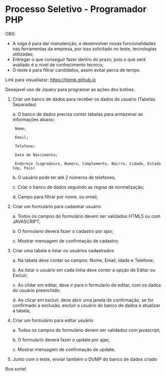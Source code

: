 # Processo Seletivo - Programador PHP

OBS: 		
- A vaga é para dar manutenção, e desenvolver novas funcionalidades nas ferramentas da empresa, por isso solicitado no teste, tecnologias utilizadas;		
- Entregar o que conseguir fazer dentro do prazo, pois o que será avaliado é o nivel de conhecimento tecnico;	
- O teste é para filtrar candidatos, assim evitar perca de tempo.

Link para visualiazar: https://tipmk.github.io

Desejavel uso de Jquery para programar as ações dos botões.

1) Criar um banco de dados para receber os dados do usuário (Tabelas Separadas)
 	
	a. O banco de dados precisa conter tabelas para armazenar as informações abaixo:
  	
		Nome; 
  	
		Email; 
  		
		Telefone; 
  		
		Data de Nascimento; 
  		
		Endereço (Logradouro, Numero, Complemento, Bairro, Cidade, Estado Cep, Pais)		 
 	
	b. O usuário pode ter até 2 números de telefones;	 
 	
	c. Criar o banco de dados seguindo as regras de normalização;
	
	d. Campo para filtrar por nome, ou email;

 
1) Criar um formulário para cadastrar usuário

 	a. Todos os campos do formulário devem ser validados HTML5 ou com JAVASCRIPT;
 
 	b. O formulario deverá fazer o cadastro por ajax;	
 
 	c. Mostrar mensagem de confirmação de cadastro;

 
2) Criar uma tabela e listar os usuários cadastrados
 
 	a. Na tabela deve conter os campos: Nome, Email, Idade e Telefone;
 
 	b. Ao listar o usuário em cada linha deve conter a opção de Editar ou Excluir;
 
 	c. Ao clidar em editar, deve ir para o formulario de editar, com os dados do usuário preenchido;
 
 	d. Ao clicar em excluir, deve abrir uma janela de confirmação, se for confirmado a exclusão, excluir o usuário do banco de dados e atualizar a tabela;	

 
3) Criar um formulário para editar usuário

 	a. Todos os campos do formulário devem ser validados com javascript;

 	b. O formulario deverá fazer o update por ajax;

 	c. Mostrar mensagem de confirmação de update;


3) Junto com o teste, enviar também o DUMP do banco de dados criado

Boa sorte!
